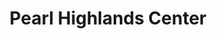 ---
title: "Pearl Highlands Center"
url: /pearl-city/pearl-highlands-center/
shop: Einkaufszentrum
---